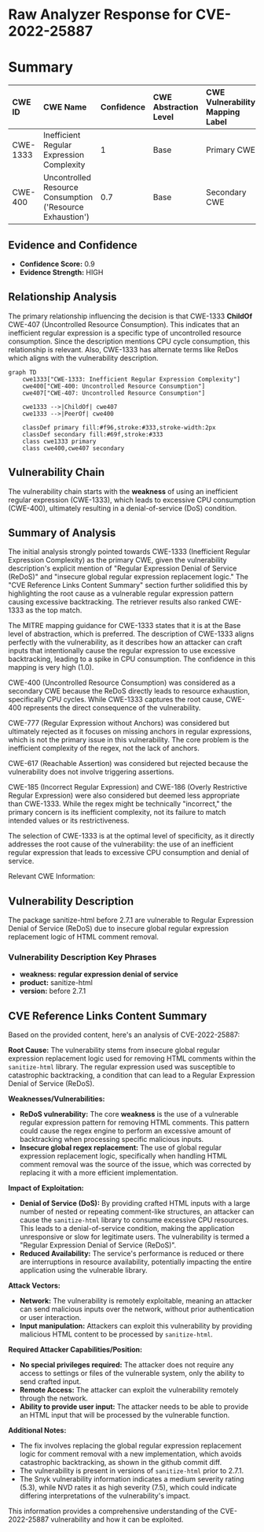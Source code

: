 # Raw Analyzer Response for CVE-2022-25887

# Summary
| CWE ID  | CWE Name                                                       | Confidence | CWE Abstraction Level | CWE Vulnerability Mapping Label | CWE-Vulnerability Mapping Notes |
| :-------- | :------------------------------------------------------------- | :---------- | :---------------------- | :------------------------------ | :------------------------------ |
| CWE-1333  | Inefficient Regular Expression Complexity                    | 1          | Base                   | Primary CWE                     | Allowed                       |
| CWE-400 | Uncontrolled Resource Consumption ('Resource Exhaustion')  | 0.7         | Base                   | Secondary CWE                      | Allowed                       |

## Evidence and Confidence

*   **Confidence Score:** 0.9
*   **Evidence Strength:** HIGH

## Relationship Analysis
The primary relationship influencing the decision is that CWE-1333 **ChildOf** CWE-407 (Uncontrolled Resource Consumption). This indicates that an inefficient regular expression is a specific type of uncontrolled resource consumption. Since the description mentions CPU cycle consumption, this relationship is relevant. Also, CWE-1333 has alternate terms like ReDos which aligns with the vulnerability description.

```mermaid
graph TD
    cwe1333["CWE-1333: Inefficient Regular Expression Complexity"]
    cwe400["CWE-400: Uncontrolled Resource Consumption"]
    cwe407["CWE-407: Uncontrolled Resource Consumption"]

    cwe1333 -->|ChildOf| cwe407
    cwe1333 -->|PeerOf| cwe400

    classDef primary fill:#f96,stroke:#333,stroke-width:2px
    classDef secondary fill:#69f,stroke:#333
    class cwe1333 primary
    class cwe400,cwe407 secondary
```

## Vulnerability Chain
The vulnerability chain starts with the **weakness** of using an inefficient regular expression (CWE-1333), which leads to excessive CPU consumption (CWE-400), ultimately resulting in a denial-of-service (DoS) condition.

## Summary of Analysis
The initial analysis strongly pointed towards CWE-1333 (Inefficient Regular Expression Complexity) as the primary CWE, given the vulnerability description's explicit mention of "Regular Expression Denial of Service (ReDoS)" and "insecure global regular expression replacement logic." The "CVE Reference Links Content Summary" section further solidified this by highlighting the root cause as a vulnerable regular expression pattern causing excessive backtracking. The retriever results also ranked CWE-1333 as the top match.

The MITRE mapping guidance for CWE-1333 states that it is at the Base level of abstraction, which is preferred. The description of CWE-1333 aligns perfectly with the vulnerability, as it describes how an attacker can craft inputs that intentionally cause the regular expression to use excessive backtracking, leading to a spike in CPU consumption. The confidence in this mapping is very high (1.0).

CWE-400 (Uncontrolled Resource Consumption) was considered as a secondary CWE because the ReDoS directly leads to resource exhaustion, specifically CPU cycles. While CWE-1333 captures the root cause, CWE-400 represents the direct consequence of the vulnerability.

CWE-777 (Regular Expression without Anchors) was considered but ultimately rejected as it focuses on missing anchors in regular expressions, which is not the primary issue in this vulnerability. The core problem is the inefficient complexity of the regex, not the lack of anchors.

CWE-617 (Reachable Assertion) was considered but rejected because the vulnerability does not involve triggering assertions.

CWE-185 (Incorrect Regular Expression) and CWE-186 (Overly Restrictive Regular Expression) were also considered but deemed less appropriate than CWE-1333. While the regex might be technically "incorrect," the primary concern is its inefficient complexity, not its failure to match intended values or its restrictiveness.

The selection of CWE-1333 is at the optimal level of specificity, as it directly addresses the root cause of the vulnerability: the use of an inefficient regular expression that leads to excessive CPU consumption and denial of service.

Relevant CWE Information:

## Vulnerability Description
The package sanitize-html before 2.7.1 are vulnerable to Regular Expression Denial of Service (ReDoS) due to insecure global regular expression replacement logic of HTML comment removal.

### Vulnerability Description Key Phrases
- **weakness:** **regular expression denial of service**
- **product:** sanitize-html
- **version:** before 2.7.1

## CVE Reference Links Content Summary
Based on the provided content, here's an analysis of CVE-2022-25887:

**Root Cause:**
The vulnerability stems from insecure global regular expression replacement logic used for removing HTML comments within the `sanitize-html` library. The regular expression used was susceptible to catastrophic backtracking, a condition that can lead to a Regular Expression Denial of Service (ReDoS).

**Weaknesses/Vulnerabilities:**
- **ReDoS vulnerability:** The core **weakness** is the use of a vulnerable regular expression pattern for removing HTML comments. This pattern could cause the regex engine to perform an excessive amount of backtracking when processing specific malicious inputs.
- **Insecure global regex replacement:** The use of global regular expression replacement logic, specifically when handling HTML comment removal was the source of the issue, which was corrected by replacing it with a more efficient implementation.

**Impact of Exploitation:**
- **Denial of Service (DoS):** By providing crafted HTML inputs with a large number of nested or repeating comment-like structures, an attacker can cause the `sanitize-html` library to consume excessive CPU resources. This leads to a denial-of-service condition, making the application unresponsive or slow for legitimate users. The vulnerability is termed a "Regular Expression Denial of Service (ReDoS)".
- **Reduced Availability:** The service's performance is reduced or there are interruptions in resource availability, potentially impacting the entire application using the vulnerable library.

**Attack Vectors:**
- **Network:** The vulnerability is remotely exploitable, meaning an attacker can send malicious inputs over the network, without prior authentication or user interaction.
- **Input manipulation:** Attackers can exploit this vulnerability by providing malicious HTML content to be processed by `sanitize-html`.

**Required Attacker Capabilities/Position:**
- **No special privileges required:** The attacker does not require any access to settings or files of the vulnerable system, only the ability to send crafted input.
- **Remote Access:** The attacker can exploit the vulnerability remotely through the network.
- **Ability to provide user input:** The attacker needs to be able to provide an HTML input that will be processed by the vulnerable function.

**Additional Notes:**
- The fix involves replacing the global regular expression replacement logic for comment removal with a new implementation, which avoids catastrophic backtracking, as shown in the github commit diff.
- The vulnerability is present in versions of `sanitize-html` prior to 2.7.1.
- The Snyk vulnerability information indicates a medium severity rating (5.3), while NVD rates it as high severity (7.5), which could indicate differing interpretations of the vulnerability's impact.

This information provides a comprehensive understanding of the CVE-2022-25887 vulnerability and how it can be exploited.